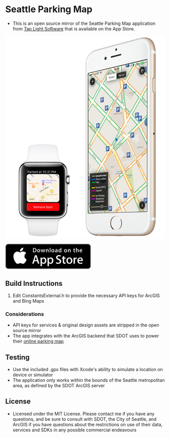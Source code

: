  # Seattle Parking Map
 * This is an open source mirror of the Seattle Parking Map application from [Tap Light Software](http://www.taplightsoftware.com) that is available on the App Store.

 ![Screenshot](Assets/Marketing/Screenshot.png)

 [![Download On the App Store](Assets/Marketing/Download_on_the_App_Store_Badge_US-UK_135x40.svg)](https://itunes.apple.com/us/app/seattle-parking-map/id903692914?mt=)

 ## Build Instructions

1. Edit ConstantsExternal.h to provide the necessary API keys for ArcGIS and Bing Maps

 ### Considerations
 * API keys for services & original design assets are stripped in the open source mirror
 * The app integrates with the ArcGIS backend that SDOT uses to power their [online parking map](http://web6.seattle.gov/sdot/seattleparkingmap/)

 ## Testing
 * Use the included .gpx files with Xcode's ability to simulate a location on device or simulator
 * The application only works within the bounds of the Seattle metropolitan area, as defined by the SDOT ArcGIS server

 ## License
 * Licensed under the MIT License. Please contact me if you have any questions, and be sure to consult with SDOT, the City of Seattle, and ArcGIS if you have questions about the restrictions on use of their data, services and SDKs in any possible commercial endeavours
